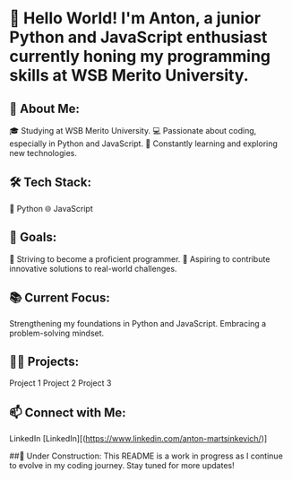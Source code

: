 
# 👋 Hello World! I'm Anton, a junior Python and JavaScript enthusiast currently honing my programming skills at WSB Merito University.

## 🚀 About Me:
  🎓 Studying at WSB Merito University.
  💻 Passionate about coding, especially in Python and JavaScript.
  🌱 Constantly learning and exploring new technologies.

## 🛠️ Tech Stack:
🐍 Python
🌐 JavaScript

## 🔭 Goals:
🚀 Striving to become a proficient programmer.
🌟 Aspiring to contribute innovative solutions to real-world challenges.

## 📚 Current Focus:
Strengthening my foundations in Python and JavaScript.
Embracing a problem-solving mindset.

## 👨‍💻 Projects:
Project 1
Project 2
Project 3

## 📫 Connect with Me:

LinkedIn
[LinkedIn][(https://www.linkedin.com/anton-martsinkevich/)]

##🚧 Under Construction:
This README is a work in progress as I continue to evolve in my coding journey. Stay tuned for more updates!
